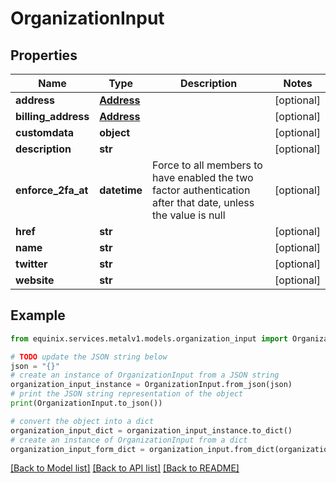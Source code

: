 # OrganizationInput


## Properties

Name | Type | Description | Notes
------------ | ------------- | ------------- | -------------
**address** | [**Address**](Address.md) |  | [optional] 
**billing_address** | [**Address**](Address.md) |  | [optional] 
**customdata** | **object** |  | [optional] 
**description** | **str** |  | [optional] 
**enforce_2fa_at** | **datetime** | Force to all members to have enabled the two factor authentication after that date, unless the value is null | [optional] 
**href** | **str** |  | [optional] 
**name** | **str** |  | [optional] 
**twitter** | **str** |  | [optional] 
**website** | **str** |  | [optional] 

## Example

```python
from equinix.services.metalv1.models.organization_input import OrganizationInput

# TODO update the JSON string below
json = "{}"
# create an instance of OrganizationInput from a JSON string
organization_input_instance = OrganizationInput.from_json(json)
# print the JSON string representation of the object
print(OrganizationInput.to_json())

# convert the object into a dict
organization_input_dict = organization_input_instance.to_dict()
# create an instance of OrganizationInput from a dict
organization_input_form_dict = organization_input.from_dict(organization_input_dict)
```
[[Back to Model list]](../README.md#documentation-for-models) [[Back to API list]](../README.md#documentation-for-api-endpoints) [[Back to README]](../README.md)



